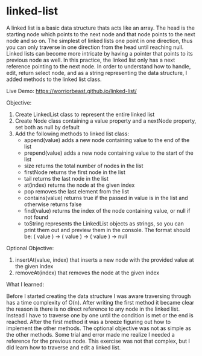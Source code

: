 # linked-list

A linked list is a basic data structure thats acts like an array. The head is the starting node which points to
the next node and that node points to the next node and so on. The simplest of linked lists one point in one
direction, thus you can only traverse in one direction from the head until reaching null. Linked lists can become
more intricate by having a pointer that points to its previous node as well. In this practice, the linked list
only has a next reference pointing to the next node. In order to understand how to handle, edit, return select
node, and as a string representing the data structure, I added methods to the linked list class.

Live Demo: https://worriorbeast.github.io/linked-list/

Objective:

1. Create LinkedList class to represent the entire linked list
2. Create Node class containing a value property and a nextNode property, set both as null by default
3. Add the following methods to linked list class:
   -  append(value) adds a new node containing value to the end of the list
   -  prepend(value) adds a new node containing value to the start of the list
   -  size returns the total number of nodes in the list
   -  firstNode returns the first node in the list
   -  tail returns the last node in the list
   -  at(index) returns the node at the given index
   -  pop removes the last element from the list
   -  contains(value) returns true if the passed in value is in the list and otherwise returns false
   -  find(value) returns the index of the node containing value, or null if not found
   -  toString represents the LinkedList objects as strings, so you can print them out and preview them in the
      console. The format should be: ( value ) -> ( value ) -> ( value ) -> null

Optional Objective:

1. insertAt(value, index) that inserts a new node with the provided value at the given index
2. removeAt(index) that removes the node at the given index

What I learned:

Before I started creating the data structure I was aware traversing through has a time complexity of O(n). After
writing the first method it became clear the reason is there is no direct reference to any node in the linked
list. Instead I have to traverse one by one until the condition is met or the end is reached. After the first
method it was a breeze figuring out how to implement the other methods. The optional objective was not as simple as
the other methods. Some trial and error made me realize I needed a reference for the previous node. This exercise
was not that complex, but I did learn how to traverse and edit a linked list.
